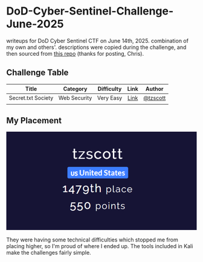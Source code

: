 # DoD-Cyber-Sentinel-Challenge-June-2025
writeups for DoD Cyber Sentinel CTF on June 14th, 2025. combination of my own and others'. descriptions were copied during the challenge, and then sourced from [this repo](https://github.com/m4lwhere/DoD-Cyber-Sentinel-2025) (thanks for posting, Chris).
## Challenge Table
| Title | Category | Difficulty | Link | Author |
| :---: | :---: | :---: | :---: | :---: |
| Secret.txt Society | Web Security | Very Easy | [Link](https://github.com/t-z-scott/DoD-Cyber-Sentinel-Challenge-June-2025/blob/main/Web%20Security/Secret.txt-Society.md) | [@tzscott](https://github.com/t-z-scott)
|  |  |  |  |  |
## My Placement
![image](https://github.com/t-z-scott/DoD-Cyber-Sentinel-Challenge-June-2025/blob/main/dod%20ctf%20score.png)

They were having some technical difficulties which stopped me from placing higher, so I'm proud of where I ended up. The tools included in Kali make the challenges fairly simple.
